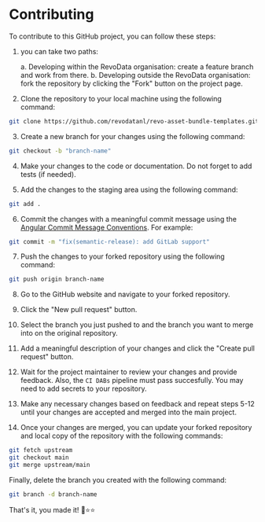 # Contributing

To contribute to this GitHub project, you can follow these steps:

1. you can take two paths:

    a. Developing within the RevoData organisation: create a feature branch and work from there.
    b. Developing outside the RevoData organisation: fork the repository by clicking the "Fork" button on the project page.

2. Clone the repository to your local machine using the following command:

```bash
git clone https://github.com/revodatanl/revo-asset-bundle-templates.git
```

3. Create a new branch for your changes using the following command:

```bash
git checkout -b "branch-name"
```

4. Make your changes to the code or documentation. Do not forget to add tests (if needed).

5. Add the changes to the staging area using the following command:

```bash
git add .
```

6. Commit the changes with a meaningful commit message using the [Angular Commit Message Conventions](https://github.com/angular/angular/blob/main/CONTRIBUTING.md#-commit-message-format). For example:

```bash
git commit -m "fix(semantic-release): add GitLab support"
```

7. Push the changes to your forked repository using the following command:

```bash
git push origin branch-name
```

8. Go to the GitHub website and navigate to your forked repository.

9. Click the "New pull request" button.

10. Select the branch you just pushed to and the branch you want to merge into on the original repository.

11. Add a meaningful description of your changes and click the "Create pull request" button.

12. Wait for the project maintainer to review your changes and provide feedback. Also, the `CI DABs` pipeline must pass succesfully. You may need to add secrets to your repository.

13. Make any necessary changes based on feedback and repeat steps 5-12 until your changes are accepted and merged into the main project.

14. Once your changes are merged, you can update your forked repository and local copy of the repository with the following commands:

```bash
git fetch upstream
git checkout main
git merge upstream/main
```

Finally, delete the branch you created with the following command:

```bash
git branch -d branch-name
```

That's it, you made it! 🐣⭐⭐
